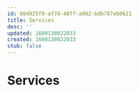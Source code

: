 ```yaml
---
id: 684025f0-af74-48ff-a902-bdb787eb0621
title: Services
desc: ''
updated: 1600138022033
created: 1600138022033
stub: false
---
```


# Services
